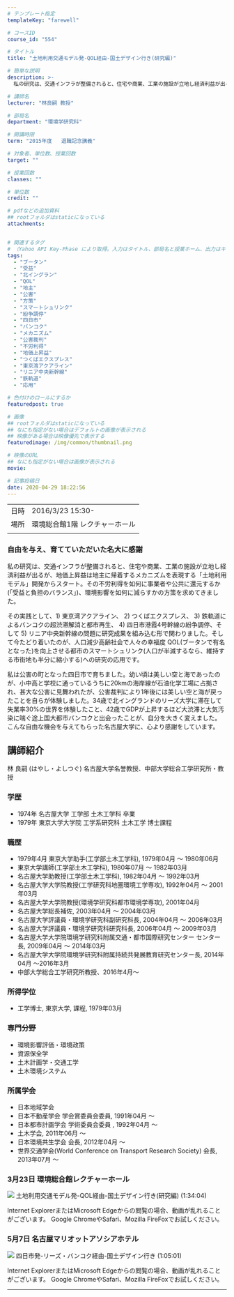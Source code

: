 ```yaml
---
# テンプレート指定
templateKey: "farewell"

# コースID
course_id: "554"

# タイトル
title: "土地利用交通モデル発-QOL経由-国土デザイン行き(研究編)"

# 簡単な説明
description: >-
  私の研究は、交通インフラが整備されると、住宅や商業、工業の施設が立地し経済利益が出るが、地価上昇益は地主に帰着するメカニズムを表現する「土地利用モデル」開発からスタート。その不労利得を如何に事業者や公共に還元するか(「受益と負担のバランス」)、環境影響を如何に減らすかの方策を求めてきました。その実践として、1) 東京湾アクアライン、 2) つくばエクスプレス、 3) 鉄軌道によるバンコクの ....

# 講師名
lecturer: "林良嗣 教授"

# 部局名
department: "環境学研究科"

# 開講時限
term: "2015年度	退職記念講義"

# 対象者、単位数、授業回数
target: ""

# 授業回数
classes: ""

# 単位数
credit: ""

# pdfなどの追加資料
## rootフォルダはstaticになっている
attachments:


# 関連するタグ
# （Yahoo API Key-Phase により取得。入力はタイトル、部局名と授業ホーム、出力はキーフレーズ（tags））
tags:
  - "ブータン"
  - "受益"
  - "北イングラン"
  - "QOL"
  - "地主"
  - "公害"
  - "方策"
  - "スマートシュリンク"
  - "紛争調停"
  - "四日市"
  - "バンコク"
  - "メカニズム"
  - "公害裁判"
  - "不労利得"
  - "地価上昇益"
  - "つくばエクスプレス"
  - "東京湾アクアライン"
  - "リニア中央新幹線"
  - "鉄軌道"
  - "応用"

# 色付けのロールにするか
featuredpost: true

# 画像
## rootフォルダはstaticになっている
## なにも指定がない場合はデフォルトの画像が表示される
## 映像がある場合は映像優先で表示する
featuredimage: /img/common/thumbnail.png

# 映像のURL
## なにも指定がない場合は画像が表示される
movie: 

# 記事投稿日
date: 2020-04-29 18:22:56
---
```


|   |   |
|---|---|
| 日時 | 2016/3/23  15:30- |
| 場所 | 環境総合館1階 レクチャーホール |
|   |   |


### 自由を与え、育てていただいた名大に感謝

私の研究は、交通インフラが整備されると、住宅や商業、工業の施設が立地し経済利益が出るが、地価上昇益は地主に帰着するメカニズムを表現する「土地利用モデル」開発からスタート。その不労利得を如何に事業者や公共に還元するか(「受益と負担のバランス」)、環境影響を如何に減らすかの方策を求めてきました。

その実践として、1) 東京湾アクアライン、 2) つくばエクスプレス、 3) 鉄軌道によるバンコクの超渋滞解消と都市再生、 4) 四日市港霞4号幹線の紛争調停、そして 5) リニア中央新幹線の問題に研究成果を組み込む形で関わりました。そして今たどり着いたのが、人口減少高齢社会で人々の幸福度 QOL(ブータンで有名となった)を向上させる都市のスマートシュリンク(人口が半減するなら、維持する市街地も半分に縮小する)への研究の応用です。

私は公害の町となった四日市で育ちました。幼い頃は美しい空と海であったのが、小中高と学校に通っているうちに20kmの海岸線が石油化学工場に占拠され、甚大な公害に見舞われたが、公害裁判により1年後には美しい空と海が戻ったことを自らが体験しました。34歳で北イングランドのリーズ大学に滞在して失業率30%の世界を体験したこと、42歳でGDPが上昇するほど大渋滞と大気汚染に喘ぐ途上国大都市バンコクと出会ったことが、自分を大きく変えました。こんな自由な機会を与えてもらった名古屋大学に、心より感謝をしています。


## 講師紹介

林 良嗣 (はやし・よしつぐ) 名古屋大学名誉教授、中部大学総合工学研究所・教授

### 学歴

* 1974年 名古屋大学 工学部 土木工学科 卒業
* 1979年 東京大学大学院 工学系研究科 土木工学 博士課程

### 職歴

* 1979年4月 東京大学助手(工学部土木工学科), 1979年04月 ～ 1980年06月
* 東京大学講師(工学部土木工学科), 1980年07月 ～ 1982年03月
* 名古屋大学助教授(工学部土木工学科), 1982年04月 ～ 1992年03月
* 名古屋大学大学院教授(工学研究科地圏環境工学専攻), 1992年04月 ～ 2001年03月
* 名古屋大学大学院教授(環境学研究科都市環境学専攻), 2001年04月
* 名古屋大学総長補佐, 2003年04月 ～ 2004年03月
* 名古屋大学評議員・環境学研究科副研究科長, 2004年04月 ～ 2006年03月
* 名古屋大学評議員・環境学研究科研究科長, 2006年04月 ～ 2009年03月
* 名古屋大学大学院環境学研究科附属交通・都市国際研究センター センター長, 2009年04月 ～ 2014年03月
* 名古屋大学大学院環境学研究科附属持続共発展教育研究センター長, 2014年04月 ～2016年3月
* 中部大学総合工学研究所教授、2016年4月〜

### 所得学位

* 工学博士, 東京大学, 課程, 1979年03月

### 専門分野

* 環境影響評価・環境政策
* 資源保全学
* 土木計画学・交通工学
* 土木環境システム

### 所属学会

* 日本地域学会
* 日本不動産学会 学会賞委員会委員, 1991年04月 ～
* 日本都市計画学会 学術委員会委員 , 1992年04月 ～
* 土木学会, 2011年06月 ～
* 日本環境共生学会 会長, 2012年04月 ～
* 世界交通学会(World Conference on Transport Research Society) 会長, 2013年07月 ～


### 3月23日 環境総合館レクチャーホール

![](https://ocw.nagoya-u.jp/files/554/2885.jpg) 
土地利用交通モデル発-QOL経由-国土デザイン行き(研究編) (1:34:04)

Internet ExplorerまたはMicrosoft Edgeからの閲覧の場合、動画が乱れることがございます。
Google ChromeやSafari、Mozilla FireFoxでお試しください。

### 5月7日 名古屋マリオットアソシアホテル

![](https://ocw.nagoya-u.jp/files/554/2912.jpg) 
四日市発-リーズ・バンコク経由-国土デザイン行き (1:05:01)

Internet ExplorerまたはMicrosoft Edgeからの閲覧の場合、動画が乱れることがございます。
Google ChromeやSafari、Mozilla FireFoxでお試しください。

-----
